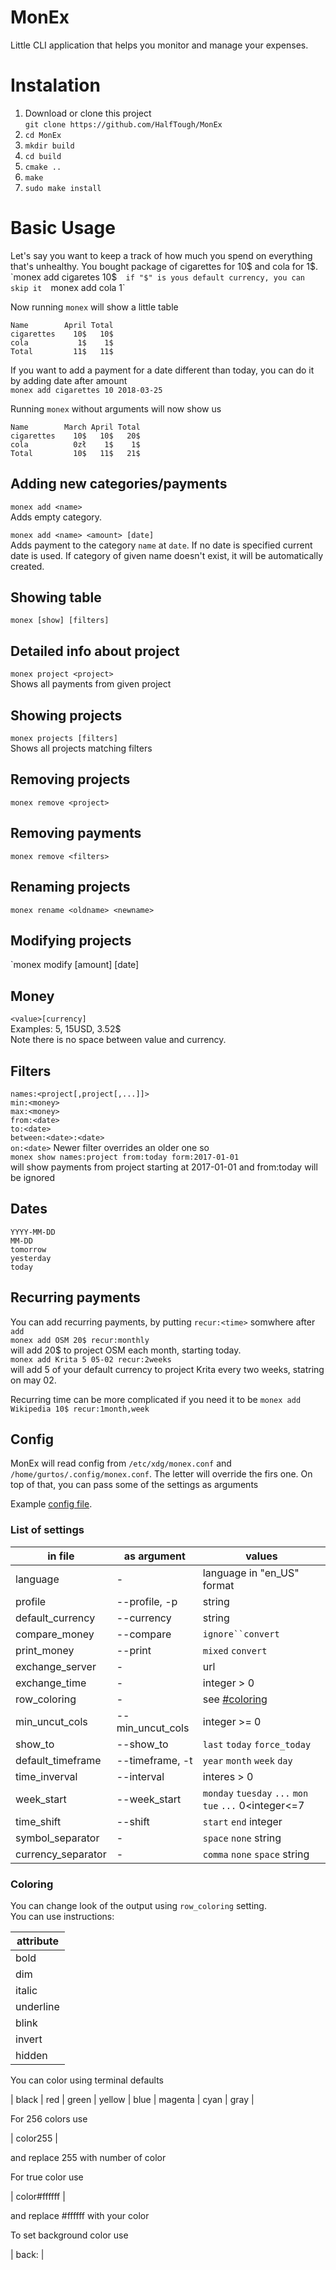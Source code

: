 # MonEx

Little CLI application that helps you monitor and manage your expenses.

# Instalation
1. Download or clone this project  
`git clone https://github.com/HalfTough/MonEx`
2. `cd MonEx`
3. `mkdir build`
4. `cd build`
5. `cmake ..`  
6. `make`
7. `sudo make install`

# Basic Usage
Let's say you want to keep a track of how much you spend on everything that's unhealthy. You bought package of cigarettes for 10$ and cola for 1$.  
`monex add cigaretes 10$`  
if "$" is yous default currency, you can skip it  
`monex add cola 1`

Now running `monex` will show a little table

```
Name        April Total  
cigarettes    10$   10$  
cola           1$    1$  
Total         11$   11$
```

If you want to add a payment for a date different than today, you can do it by adding date after amount  
`monex add cigarettes 10 2018-03-25`

Running `monex` without arguments will now show us
```
Name        March April Total
cigarettes    10$   10$   20$
cola          0zł    1$    1$
Total         10$   11$   21$
```

## Adding new categories/payments
`monex add <name>`  
Adds empty category.

`monex add <name> <amount> [date]`  
Adds payment to the category `name` at `date`. If no date is specified current date is used. If category of given name doesn't exist, it will be automatically created. 

## Showing table
`monex [show] [filters]`  

## Detailed info about project
`monex project <project>`  
Shows all payments from given project

## Showing projects
`monex projects [filters]`  
Shows all projects matching filters

## Removing projects
`monex remove <project>`

## Removing payments
`monex remove <filters>`

## Renaming projects
`monex rename <oldname> <newname>`

## Modifying projects
`monex modify <filters> [amount] [date]

## Money
`<value>[currency]`  
Examples: 5, 15USD, 3.52$  
Note there is no space between value and currency.

## Filters
`names:<project[,project[,...]]>`  
`min:<money>`  
`max:<money>`  
`from:<date>`  
`to:<date>`  
`between:<date>:<date>`  
`on:<date>`
Newer filter overrides an older one so  
`monex show names:project from:today form:2017-01-01`  
will show payments from project starting at 2017-01-01 and from:today will be ignored

## Dates
`YYYY-MM-DD`  
`MM-DD`  
`tomorrow`  
`yesterday`  
`today`

## Recurring payments
You can add recurring payments, by putting `recur:<time>` somwhere after `add`  
`monex add OSM 20$ recur:monthly`  
will add 20$ to project OSM each month, starting today.  
`monex add Krita 5 05-02 recur:2weeks`  
will add 5 of your default currency to project Krita every two weeks, statring on may 02.  

Recurring time can be more complicated if you need it to be
`monex add Wikipedia 10$ recur:1month,week`

## Config
MonEx will read config from `/etc/xdg/monex.conf` and `/home/gurtos/.config/monex.conf`. The letter will override the firs one. On top of that, you can pass some of the settings as arguments

Example [config file](https://github.com/HalfTough/MonEx/blob/master/config/monex.conf).

### List of settings
| in file | as argument | values |
|---|---|---|
|language| - | language in "en_US" format |
|profile|--profile, -p| string |
|default_currency|--currency| string |
|compare_money|--compare| `ignore``convert` |
|print_money|--print| `mixed` `convert` |
|exchange_server| - | url |
|exchange_time| - | integer > 0 |
|row_coloring| - | see [#coloring](coloring) |
|min_uncut_cols|--min_uncut_cols | integer >= 0 |
|show_to|--show_to| `last` `today` `force_today` |
|default_timeframe|--timeframe, -t| `year` `month` `week` `day` |
|time_inverval|--interval| interes > 0 |
|week_start|--week_start| `monday` `tuesday` `...` `mon` `tue` `...` 0<integer<=7 |
|time_shift|--shift| `start` `end` integer |
|symbol_separator| - | `space` `none` string |
|currency_separator| - | `comma` `none` `space` string |

### Coloring
You can change look of the output using `row_coloring` setting.  
You can use instructions:

| attribute |
|---|
| bold |
| dim |
| italic |
| underline |
| blink |
| invert |
| hidden |

You can color using terminal defaults

| black | red | green | yellow | blue | magenta | cyan | gray |

For 256 colors use

| color255 |

and replace 255 with number of color

For true color use

| color#ffffff |

and replace #ffffff with your color

To set background color use

| back:<color> |

